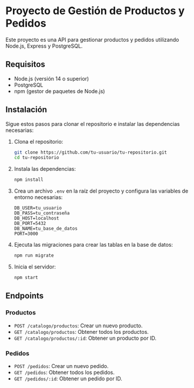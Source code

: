 # Proyecto de Gestión de Productos y Pedidos

Este proyecto es una API para gestionar productos y pedidos utilizando Node.js, Express y PostgreSQL.

## Requisitos

- Node.js (versión 14 o superior)
- PostgreSQL
- npm (gestor de paquetes de Node.js)

## Instalación

Sigue estos pasos para clonar el repositorio e instalar las dependencias necesarias:

1. Clona el repositorio:

   ```bash
   git clone https://github.com/tu-usuario/tu-repositorio.git
   cd tu-repositorio
   ```

2. Instala las dependencias:

   ```bash
   npm install
   ```

3. Crea un archivo `.env` en la raíz del proyecto y configura las variables de entorno necesarias:

   ```env
   DB_USER=tu_usuario
   DB_PASS=tu_contraseña
   DB_HOST=localhost
   DB_PORT=5432
   DB_NAME=tu_base_de_datos
   PORT=3000
   ```

4. Ejecuta las migraciones para crear las tablas en la base de datos:

   ```bash
   npm run migrate
   ```

5. Inicia el servidor:

   ```bash
   npm start
   ```

## Endpoints

### Productos

- `POST /catalogo/productos`: Crear un nuevo producto.
- `GET /catalogo/productos`: Obtener todos los productos.
- `GET /catalogo/productos/:id`: Obtener un producto por ID.

### Pedidos

- `POST /pedidos`: Crear un nuevo pedido.
- `GET /pedidos`: Obtener todos los pedidos.
- `GET /pedidos/:id`: Obtener un pedido por ID.
